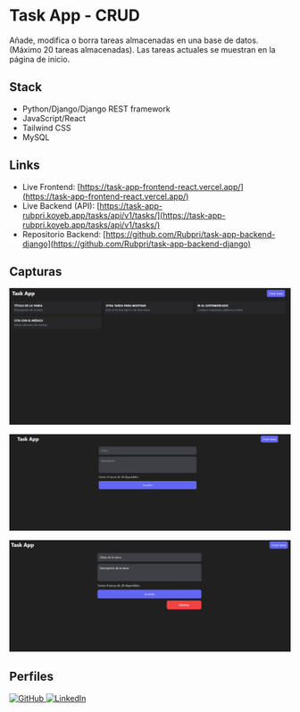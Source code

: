 # Task App - CRUD

Añade, modifica o borra tareas almacenadas en una base de datos. (Máximo 20 tareas almacenadas). Las tareas actuales se muestran en la página de inicio.

## Stack

- Python/Django/Django REST framework
- JavaScript/React
- Tailwind CSS
- MySQL

## Links

- Live Frontend: [https://task-app-frontend-react.vercel.app/](https://task-app-frontend-react.vercel.app/)
- Live Backend (API): [https://task-app-rubpri.koyeb.app/tasks/api/v1/tasks/](https://task-app-rubpri.koyeb.app/tasks/api/v1/tasks/)
- Repositorio Backend: [https://github.com/Rubpri/task-app-backend-django](https://github.com/Rubpri/task-app-backend-django)

## Capturas 

![Captura1](task1.png)

![Captura2](task2.png)

![Captura3](task3.png)

## Perfiles

<a href="https://github.com/Rubpri" target="_blank">
  <img src="https://img.shields.io/badge/GitHub-100000?style=for-the-badge&logo=github&logoColor=white" alt="GitHub" />
</a>

<a href="https://www.linkedin.com/in/ruben-prieto-serrano/" target="_blank">
  <img src="https://img.shields.io/badge/LinkedIn-0A66C2?style=for-the-badge&logo=linkedin&logoColor=white" alt="LinkedIn" />
</a>
